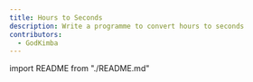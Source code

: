 ```yaml
---
title: Hours to Seconds
description: Write a programme to convert hours to seconds
contributors:
  - GodKimba
---
```


import README from "./README.md"

<README />
